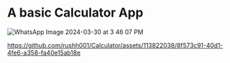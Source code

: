 # A basic Calculator App


![WhatsApp Image 2024-03-30 at 3 46 07 PM](https://github.com/rushh001/Calculator/assets/113822038/af8e02f3-fd43-4d00-8fdf-7a76d1d6f904)








https://github.com/rushh001/Calculator/assets/113822038/8f573c91-40d1-4fe6-a358-fa40e15ab18e


